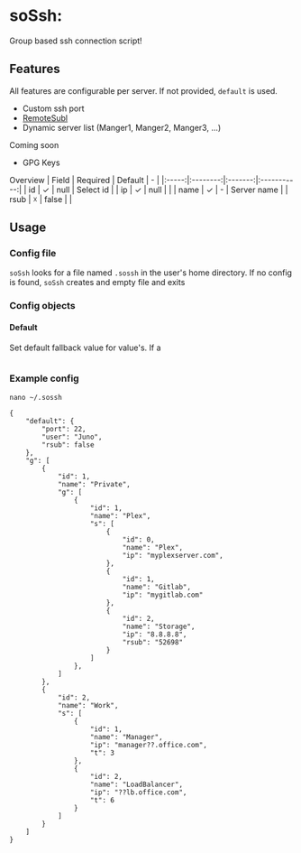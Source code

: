 
# soSsh:
Group based ssh connection script!

## Features
All features are configurable per server. If not provided, `default` is used.
 - Custom ssh port
 - [RemoteSubl](https://github.com/randy3k/RemoteSubl)
 - Dynamic server list (Manger1, Manger2, Manger3, ...)

Coming soon
 - GPG Keys

Overview
| Field | Required | Default |      -      |
|:-----:|:--------:|:-------:|:-----------:|
|   id  |     ✓    |   null  |  Select id  |
|   ip  |     ✓    |   null  |             |
|  name |     ✓    |    -    | Server name |
|  rsub |     ☓    |  false  |             |

## Usage
### Config file
`soSsh` looks for a file named `.sossh` in the user's home directory.
If no config is found, `soSsh` creates and empty file and exits

### Config objects
#### Default
Set default fallback value for value's. If a
```
```

### Example config
`nano ~/.sossh`
```
{
    "default": {
        "port": 22,
        "user": "Juno",
        "rsub": false
    },
    "g": [
        {
            "id": 1,
            "name": "Private",
            "g": [
                {
                    "id": 1,
                    "name": "Plex",
                    "s": [
                        {
                            "id": 0,
                            "name": "Plex",
                            "ip": "myplexserver.com",
                        },
                        {
                            "id": 1,
                            "name": "Gitlab",
                            "ip": "mygitlab.com"
                        },
                        {
                            "id": 2,
                            "name": "Storage",
                            "ip": "8.8.8.8",
                            "rsub": "52698"
                        }
                    ]
                },
            ]
        },
        {
            "id": 2,
            "name": "Work",
            "s": [
                {
                    "id": 1,
                    "name": "Manager",
                    "ip": "manager??.office.com",
                    "t": 3
                },
                {
                    "id": 2,
                    "name": "LoadBalancer",
                    "ip": "??lb.office.com",
                    "t": 6
                }
            ]
        }
    ]
}
```
